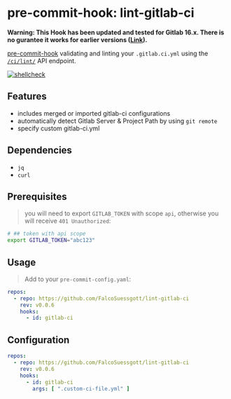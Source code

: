 # pre-commit-hook: lint-gitlab-ci

**Warning: This Hook has been updated and tested for Gitlab 16.x. There is no gurantee it works for earlier versions ([Link](https://docs.gitlab.com/ee/api/lint.html#validate-the-ci-yaml-configuration-deprecated)).**

[pre-commit-hook](https://pre-commit.com) validating and linting your `.gitlab.ci.yml` using the [`/ci/lint/`](https://docs.gitlab.com/ee/api/lint.html) API endpoint.

[![shellcheck](https://github.com/lucatronlk/lint-gitlab-ci/actions/workflows/shellcheck.yml/badge.svg)](https://github.com/lucatronlk/lint-gitlab-ci/actions/workflows/shellcheck.yml)

## Features

* includes merged or imported gitlab-ci configurations
* automatically detect Gitlab Server & Project Path by using `git remote`
* specify custom gitlab-ci.yml

## Dependencies

* `jq`
* `curl`

## Prerequisites

> you will need to export `GITLAB_TOKEN` with scope `api`, otherwise you will receive `401 Unauthorized`:

```sh
# ## token with api scope
export GITLAB_TOKEN="abc123"
```

## Usage

> Add to your `pre-commit-config.yaml`:

```yaml
repos:
  - repo: https://github.com/FalcoSuessgott/lint-gitlab-ci
    rev: v0.0.6
    hooks:
      - id: gitlab-ci
```

## Configuration

```yaml
repos:
  - repo: https://github.com/FalcoSuessgott/lint-gitlab-ci
    rev: v0.0.6
    hooks:
      - id: gitlab-ci
        args: [ ".custom-ci-file.yml" ]
```
